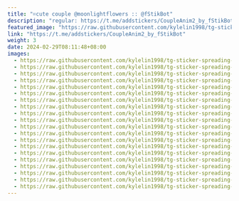 ```yaml
---
title: "⌗cute couple @moonlightflowers :: @fStikBot"
description: "regular: https://t.me/addstickers/CoupleAnim2_by_fStikBot"
featured_image: "https://raw.githubusercontent.com/kylelin1998/tg-sticker-spreading-worldwide-images/main/img/eafcafb1-2c78-4cf5-984b-398f006fb3a8.jpg"
link: "https://t.me/addstickers/CoupleAnim2_by_fStikBot"
weight: 3
date: 2024-02-29T08:11:48+08:00
images:
  - https://raw.githubusercontent.com/kylelin1998/tg-sticker-spreading-worldwide-images/main/img/eafcafb1-2c78-4cf5-984b-398f006fb3a8.jpg
  - https://raw.githubusercontent.com/kylelin1998/tg-sticker-spreading-worldwide-images/main/img/88290fce-f21d-4553-b761-445968aa1b1f.jpg
  - https://raw.githubusercontent.com/kylelin1998/tg-sticker-spreading-worldwide-images/main/img/94d9bc73-8cf5-483d-aa91-0002d9384c34.jpg
  - https://raw.githubusercontent.com/kylelin1998/tg-sticker-spreading-worldwide-images/main/img/8bde0707-3ab8-44e4-9644-469878a1c5aa.jpg
  - https://raw.githubusercontent.com/kylelin1998/tg-sticker-spreading-worldwide-images/main/img/6fbcef41-5d5e-423b-84bc-0ce3fc2a2139.jpg
  - https://raw.githubusercontent.com/kylelin1998/tg-sticker-spreading-worldwide-images/main/img/c7c1471f-d15c-45c1-99cb-97956990360d.jpg
  - https://raw.githubusercontent.com/kylelin1998/tg-sticker-spreading-worldwide-images/main/img/c7104173-0a5d-441b-ab38-8d12e3bf26aa.jpg
  - https://raw.githubusercontent.com/kylelin1998/tg-sticker-spreading-worldwide-images/main/img/84678dfb-c987-46c4-b6e2-966ac81d436c.jpg
  - https://raw.githubusercontent.com/kylelin1998/tg-sticker-spreading-worldwide-images/main/img/8036d7ca-57be-4bae-95f7-dd42a78c319d.jpg
  - https://raw.githubusercontent.com/kylelin1998/tg-sticker-spreading-worldwide-images/main/img/faf52674-6233-4edc-afe0-00a744c01165.jpg
  - https://raw.githubusercontent.com/kylelin1998/tg-sticker-spreading-worldwide-images/main/img/404189bf-452f-42d5-86d9-631efe8d41d1.jpg
  - https://raw.githubusercontent.com/kylelin1998/tg-sticker-spreading-worldwide-images/main/img/8223c2d5-0e69-457e-8e90-0f94014b0b33.jpg
  - https://raw.githubusercontent.com/kylelin1998/tg-sticker-spreading-worldwide-images/main/img/4d0bd9d5-2e71-4c31-956b-c41d00c06c12.jpg
  - https://raw.githubusercontent.com/kylelin1998/tg-sticker-spreading-worldwide-images/main/img/f81596bc-1344-4222-8bea-176bb17a437f.jpg
  - https://raw.githubusercontent.com/kylelin1998/tg-sticker-spreading-worldwide-images/main/img/10e398ec-3da3-4600-8793-8a60d627a4c5.jpg
  - https://raw.githubusercontent.com/kylelin1998/tg-sticker-spreading-worldwide-images/main/img/e3bec0d3-ac22-47c6-aec5-8d8dca80c7ee.jpg
  - https://raw.githubusercontent.com/kylelin1998/tg-sticker-spreading-worldwide-images/main/img/e069b839-cf88-4ade-ba5b-2438275eb354.jpg
  - https://raw.githubusercontent.com/kylelin1998/tg-sticker-spreading-worldwide-images/main/img/a9ca53fd-4038-43bb-b698-a57aa9fa1984.jpg
  - https://raw.githubusercontent.com/kylelin1998/tg-sticker-spreading-worldwide-images/main/img/23d8cfc2-8f6b-44dc-931c-cb657686f5ef.jpg
  - https://raw.githubusercontent.com/kylelin1998/tg-sticker-spreading-worldwide-images/main/img/ab595e8d-d2c8-412e-bd0c-009d771a3d6c.jpg
---
```

